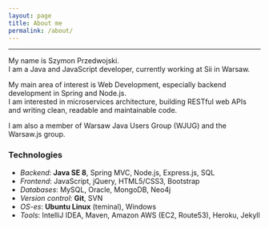 ```yaml
---
layout: page
title: About me 
permalink: /about/
---
```


***

My name is Szymon Przedwojski.  
I am a Java and JavaScript developer, currently working at Sii in Warsaw.


My main area of interest is Web Development, especially backend development in Spring and Node.js.  
I am interested in microservices architecture, building RESTful web APIs and writing clean, readable and maintainable code.


I am also a member of Warsaw Java Users Group (WJUG) and the Warsaw.js group. 

### Technologies
* *Backend*: **Java SE 8**, Spring MVC, Node.js, Express.js, SQL
* *Frontend*: JavaScript, jQuery, HTML5/CSS3, Bootstrap
* *Databases*: MySQL, Oracle, MongoDB, Neo4j
* *Version control*: **Git**, SVN
* *OS-es*: **Ubuntu Linux** (teminal), Windows
* *Tools*: IntelliJ IDEA, Maven, Amazon AWS (EC2, Route53), Heroku, Jekyll
